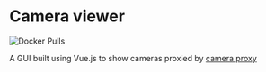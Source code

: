 # Camera viewer

![Docker Pulls](https://img.shields.io/docker/pulls/moreillon/camera-viewer)

A GUI built using Vue.js to show cameras proxied by [camera proxy](https://github.com/maximemoreillon/camera_proxy)


